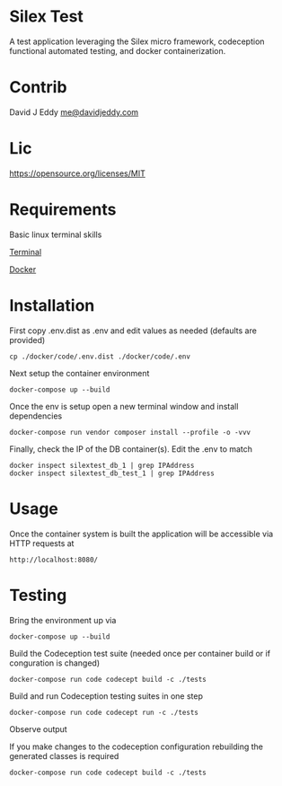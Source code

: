 Silex Test
===
A test application leveraging the Silex micro framework, codeception functional automated testing,
and docker containerization.

Contrib
===
David J Eddy <me@davidjeddy.com>

Lic
===
https://opensource.org/licenses/MIT 

Requirements
===
Basic linux terminal skills

[Terminal](https://www.digitalocean.com/community/tutorials/an-introduction-to-the-linux-terminal)

[Docker](https://www.docker.com/)

Installation
===
First copy .env.dist as .env and edit values as needed (defaults are provided)

    cp ./docker/code/.env.dist ./docker/code/.env

Next setup the container environment

    docker-compose up --build

Once the env is setup open a new terminal window and install dependencies

    docker-compose run vendor composer install --profile -o -vvv    
    
Finally, check the IP of the DB container(s). Edit the .env to match

    docker inspect silextest_db_1 | grep IPAddress
    docker inspect silextest_db_test_1 | grep IPAddress

Usage
===
Once the container system is built the application will be accessible via HTTP requests at

    http://localhost:8080/

Testing
===
Bring the environment up via 

    docker-compose up --build

Build the Codeception test suite (needed once per container build or if conguration is changed)

    docker-compose run code codecept build -c ./tests

Build and run Codeception testing suites in one step
   
    docker-compose run code codecept run -c ./tests

Observe output

If you make changes to the codeception configuration rebuilding the generated classes is required

    docker-compose run code codecept build -c ./tests